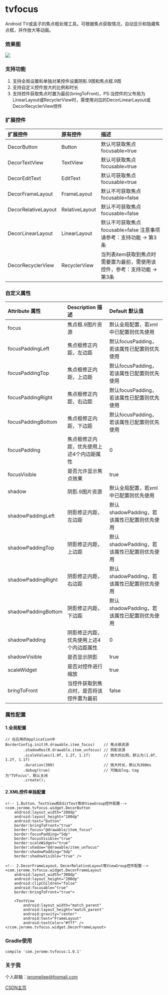 # tvfocus

Android TV或盒子的焦点框处理工具。可根据焦点获取情况，自动显示和隐藏焦点框，并作放大等动画。

### 效果图

<img src="/resources/tvfocus.gif">

### 支持功能
1. 支持全局设置和单独对某控件设置阴影.9图和焦点框.9图
2. 支持自定义控件放大的比例和时长
3. 支持控件获取焦点时置为最前(bringToFront)，PS:当控件的父布局为LinearLayout或RecyclerView时，需使用对应的DecorLinearLayout或DecorRecyclerView控件

### 扩展控件

| 扩展控件      | 原有控件      | 描述 |
|:---           |:---           |:---       |
| DecorButton   | Button        | 默认可获取焦点 focusable=true|
| DecorTextView | TextView      | 默认可获取焦点 focusable=true|
| DecorEditText | EditText      | 默认可获取焦点 focusable=true|
| DecorFrameLayout | FrameLayout | 默认不可获取焦点 focusable=false |
| DecorRelativeLayout | RelativeLayout | 默认不可获取焦点 focusable=false |
| DecorLinearLayout | LinearLayout | 默认不可获取焦点 focusable=false 注意事项请参考：支持功能 -> 第3条|
| DecorRecyclerView | RecyclerView | 当列表item获取到焦点时需要置为最前，需使用该控件，参考：支持功能 -> 第3条|

### 自定义属性

| Attribute 属性          | Description 描述 |  Default 默认值 |
|:---				     |:---| :---|
| focus                     | 焦点框.9图片资源 | 默认全局配置，若xml中已配置则优先使用 |
| focusPaddingLeft         | 焦点框修正内距，左边距 | 默认focusPadding，若该属性已配置则优先使用 |
| focusPaddingTop         | 焦点框修正内距，上边距 | 默认focusPadding，若该属性已配置则优先使用 |
| focusPaddingRight         | 焦点框修正内距，右边距 | 默认focusPadding，若该属性已配置则优先使用 |
| focusPaddingBottom         | 焦点框修正内距，下边距 | 默认focusPadding，若该属性已配置则优先使用 |
| focusPadding         | 焦点框修正内距，优先使用上述4个内边距属性 | 0 | |
| focusVisible        |是否允许显示焦点效果 | true |
| shadow         | 阴影.9图片资源 | 默认全局配置，若xml中已配置则优先使用 |
| shadowPaddingLeft         | 阴影修正内距，左边距 | 默认shadowPadding，若该属性已配置则优先使用 |
| shadowPaddingTop         | 阴影修正内距，上边距 |默认shadowPadding，若该属性已配置则优先使用 |
| shadowPaddingRight         | 阴影修正内距，右边距 |默认shadowPadding，若该属性已配置则优先使用 |
| shadowPaddingBottom         | 阴影修正内距，下边距 |默认shadowPadding，若该属性已配置则优先使用 |
| shadowPadding         | 阴影修正内距，优先使用上述4个内边距属性 |0|
| shadowVisible         | 是否显示阴影 |true|
| scaleWidget         | 是否对控件进行缩放 | true|
| bringToFront         | 当控件获取到焦点时，是否将该控件置为最前 |false|

### 属性配置

#### 1.全局配置

    // 在应用的Application中
    BorderConfig.init(R.drawable.item_focus)    // 焦点框资源
            .shadowRes(R.drawable.item_unfocus) // 阴影资源
            .scaleValues(1.0f, 1.2f, 1.1f)      // 放大的比例，默认为(1.0f, 1.2f, 1.1f)
            .duration(300)                      // 放大时长，默认为300ms
            .debug(true)                        // 可输出log，tag为"TVFocus"，默认关闭
            .create();

#### 2.XML控件单独配置

    <!-- 1.Button、TextView和EditText等非ViewGroup控件配置-->
    <com.jerome.tvfocus.widget.DecorButton
        android:layout_width="200dp"
        android:layout_height="100dp"
        android:text="button"
        border:bringToFront="true"
        border:focus="@drawable/item_focus"
        border:focusPadding="5dp"
        border:focusVisible="true"
        border:scaleWidget="true"
        border:shadow="@drawable/item_unfocus"
        border:shadowPadding="5dp"
        border:shadowVisible="true" />

    <!-- 2.DecorFrameLayout、DecorRelativeLayout等ViewGroup控件配置-->
    <com.jerome.tvfocus.widget.DecorFrameLayout
        android:layout_width="300dp"
        android:layout_height="200dp"
        android:clipChildren="false"
        android:focusable="true"
        border:bringToFront="true">

        <TextView
            android:layout_width="match_parent"
            android:layout_height="match_parent"
            android:gravity="center"
            android:text="FrameLayout"
            android:textColor="#fff" />
    </com.jerome.tvfocus.widget.DecorFrameLayout>

### Gradle使用

    compile 'com.jerome:tvfocus:1.0.1'

### 关于我

个人邮箱：jeromeliee@foxmail.com

[CSDN主页](https://blog.csdn.net/JeromeLiee)





